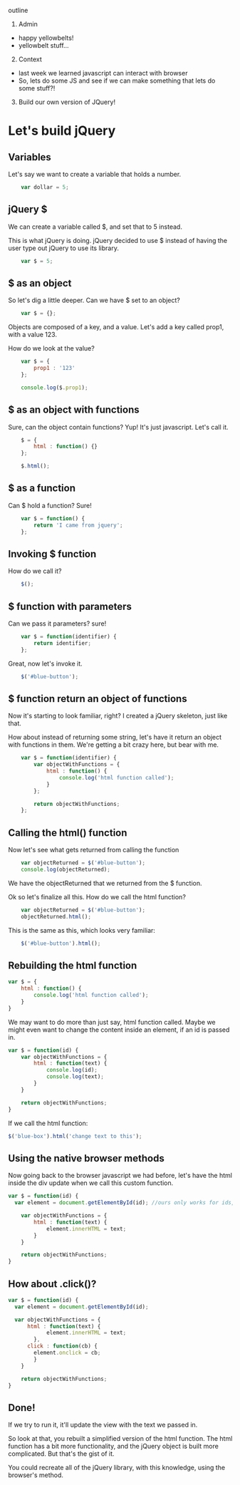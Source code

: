 outline

1. Admin
- happy yellowbelts!
- yellowbelt stuff...
2. Context
- last week we learned javascript can interact with browser
- So, lets do some JS and see if we can make something that lets do some stuff?!

3. Build our own version of JQuery!
# Let's build jQuery #

## Variables ##

Let's say we want to create a variable that holds a number.

```js
	var dollar = 5;
```

## jQuery $ ##

We can create a variable called $, and set that to 5 instead.

This is what jQuery is doing. jQuery decided to use $ instead of having the user type out jQuery to use its library.

```js
	var $ = 5;
```

## $ as an object ##

So let's dig a little deeper. Can we have $ set to an object?

```js
	var $ = {};
```

Objects are composed of a key, and a value. Let's add a key called prop1, with a value 123.

How do we look at the value?

```js
	var $ = {
		prop1 : '123'
	};

	console.log($.prop1);
```

## $ as an object with functions ##

Sure, can the object contain functions? Yup! It's just javascript.
Let's call it.

```js
	$ = {
		html : function() {}
	};

	$.html();
```

## $ as a function ##

Can $ hold a function? Sure!

```js
	var $ = function() {
		return 'I came from jquery';
	};
```

## Invoking $ function ##

How do we call it?

```js
	$();
```

## $ function with parameters ##

Can we pass it parameters? sure!

```js
	var $ = function(identifier) {
		return identifier;
	};
```

Great, now let's invoke it.

```js
	$('#blue-button');
```

## $ function return an object of functions ##

Now it's starting to look familiar, right? I created a jQuery skeleton, just like that.

How about instead of returning some string, let's have it return an object with functions in them. We're getting a bit crazy here, but bear with me.

```js
	var $ = function(identifier) {
		var objectWithFunctions = {
			html : function() {
				console.log('html function called');
			}
		};

		return objectWithFunctions;
	};
```

## Calling the html() function ##

Now let's see what gets returned from calling the function

```js
	var objectReturned = $('#blue-button');
	console.log(objectReturned);
```

We have the objectReturned that we returned from the $ function.

Ok so let's finalize all this. How do we call the html function?

```js
	var objectReturned = $('#blue-button');
	objectReturned.html();
```

This is the same as this, which looks very familiar:

```js
	$('#blue-button').html();
```

## Rebuilding the html function ##

```js
var $ = {
	html : function() {
		console.log('html function called');
	}
}
```

We may want to do more than just say, html function called. Maybe we might even want to change the content inside an element, if an id is passed in.

```js
var $ = function(id) {
	var objectWithFunctions = {
		html : function(text) {
			console.log(id);
			console.log(text);
		}
	}

	return objectWithFunctions;
}
```

If we call the html function:

```js
$('blue-box').html('change text to this');
```

## Using the native browser methods ##

Now going back to the browser javascript we had before, let's have the html inside the div update when we call this custom function.

```js
var $ = function(id) {
  var element = document.getElementById(id); //ours only works for ids, not classes or tags

	var objectWithFunctions = {
		html : function(text) {
			element.innerHTML = text;
		}
	}

	return objectWithFunctions;
}
```

## How about .click()? ##

```javascript
var $ = function(id) {
  var element = document.getElementById(id);

  var objectWithFunctions = {
	  html : function(text) {
			element.innerHTML = text;
		},
      click : function(cb) {
      	element.onclick = cb;
		}
	}

	return objectWithFunctions;
}
```

## Done! ##

If we try to run it, it'll update the view with the text we passed in.

So look at that, you rebuilt a simplified version of the html function. The html function has a bit more functionality, and the jQuery object is built more complicated. But that's the gist of it.

You could recreate all of the jQuery library, with this knowledge, using the browser's method.

